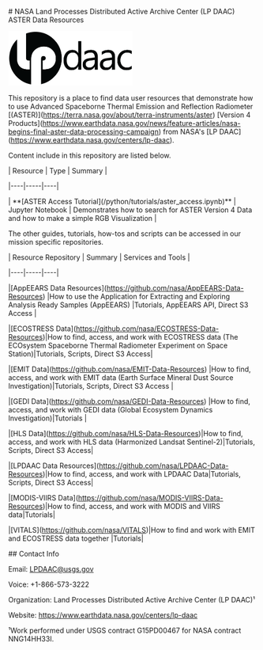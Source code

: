 \# NASA Land Processes Distributed Active Archive Center (LP DAAC) ASTER Data Resources  



<img src="img/lpdaac-logo-black.png" width="50%" height="50%">  



This repository is a place to find data user resources that demonstrate how to use Advanced Spaceborne Thermal Emission and Reflection Radiometer \[(ASTER)](https://terra.nasa.gov/about/terra-instruments/aster) \[Version 4 Products](https://www.earthdata.nasa.gov/news/feature-articles/nasa-begins-final-aster-data-processing-campaign) from NASA's \[LP DAAC](https://www.earthdata.nasa.gov/centers/lp-daac).

Content include in this repository are listed below.

| Resource | Type | Summary |

|----|-----|----|

| \*\*\[ASTER Access Tutorial](/python/tutorials/aster\_access.ipynb)\*\* | Jupyter Notebook | Demonstrates how to search for ASTER Version 4 Data and how to make a simple RGB Visualization |



The other guides, tutorials, how-tos and scripts can be accessed in our mission specific repositories. 



| Resource Repository | Summary | Services and Tools |

|----|-----|----|

|\[AppEEARS Data Resources](https://github.com/nasa/AppEEARS-Data-Resources) |How to use the Application for Extracting and Exploring Analysis Ready Samples (AppEEARS) |Tutorials, AppEEARS API, Direct S3 Access |

|\[ECOSTRESS Data](https://github.com/nasa/ECOSTRESS-Data-Resources)|How to find, access, and work with ECOSTRESS data (The ECOsystem Spaceborne Thermal Radiometer Experiment on Space Station)|Tutorials, Scripts, Direct S3 Access|

|\[EMIT Data](https://github.com/nasa/EMIT-Data-Resources) |How to find, access, and work with EMIT data (Earth Surface Mineral Dust Source Investigation)|Tutorials, Scripts, Direct S3 Access |

|\[GEDI Data](https://github.com/nasa/GEDI-Data-Resources) |How to find, access, and work with GEDI data (Global Ecosystem Dynamics Investigation)|Tutorials |

|\[HLS Data](https://github.com/nasa/HLS-Data-Resources)|How to find, access, and work with HLS data (Harmonized Landsat Sentinel-2)|Tutorials, Scripts, Direct S3 Access|

|\[LPDAAC Data Resources](https://github.com/nasa/LPDAAC-Data-Resources)|How to find, access, and work with LPDAAC Data|Tutorials, Scripts, Direct S3 Access|

|\[MODIS-VIIRS Data](https://github.com/nasa/MODIS-VIIRS-Data-Resources)|How to find, access, and work with MODIS and VIIRS data|Tutorials|

|\[VITALS](https://github.com/nasa/VITALS)|How to find and work with EMIT and ECOSTRESS data together |Tutorials|



\## Contact Info  



Email: <LPDAAC@usgs.gov>  

Voice: +1-866-573-3222  

Organization: Land Processes Distributed Active Archive Center (LP DAAC)¹  

Website: <https://www.earthdata.nasa.gov/centers/lp-daac>  



¹Work performed under USGS contract G15PD00467 for NASA contract NNG14HH33I. 



